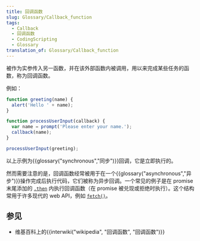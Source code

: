 ```yaml
---
title: 回调函数
slug: Glossary/Callback_function
tags:
  - Callback
  - 回调函数
  - CodingScripting
  - Glossary
translation_of: Glossary/Callback_function
---
```

被作为实参传入另一函数，并在该外部函数内被调用，用以来完成某些任务的函数，称为回调函数。

例如：

```js
function greeting(name) {
  alert('Hello ' + name);
}

function processUserInput(callback) {
  var name = prompt('Please enter your name.');
  callback(name);
}

processUserInput(greeting);
```

以上示例为{{glossary("synchronous","同步")}}回调，它是立即执行的。

然而需要注意的是，回调函数经常被用于在一个{{glossary("asynchronous","异步")}}操作完成后执行代码，它们被称为异步回调。一个常见的例子是在 promise 末尾添加的 [`.then`](/zh-CN/docs/Web/JavaScript/Reference/Global_Objects/Promise/then) 内执行回调函数（在 promise 被兑现或拒绝时执行）。这个结构常用于许多现代的 web API，例如 [`fetch()`](/zh-CN/docs/Web/API/fetch)。

## 参见

- 维基百科上的{{interwiki("wikipedia", "回调函数", "回调函数")}}
